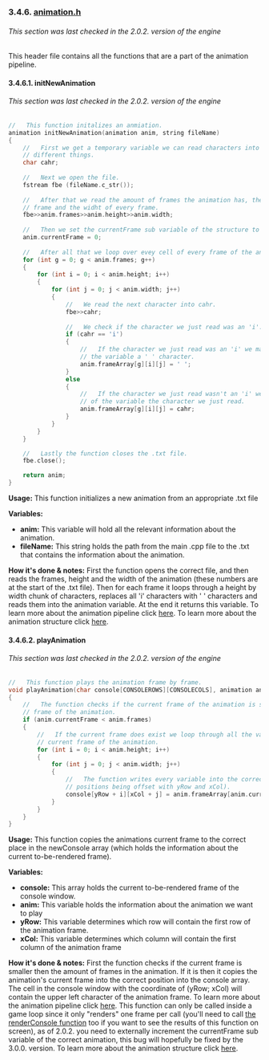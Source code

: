 ### 3.4.6. [animation.h](../../headers/rendering/animation.h)
###### This section was last checked in the 2.0.2. version of the engine
This header file contains all the functions that are a part of the animation pipeline.
#### 3.4.6.1. initNewAnimation
###### This section was last checked in the 2.0.2. version of the engine

```cpp
//   This function initalizes an anmiation.
animation initNewAnimation(animation anim, string fileName)
{
	//   First we get a temporary variable we can read characters into and check for
	// different things.
	char cahr;
	
	//   Next we open the file.
	fstream fbe (fileName.c_str());
	
	//   After that we read the amount of frames the animation has, the height of each
	// frame and the widht of every frame.
	fbe>>anim.frames>>anim.height>>anim.width;
	
	//   Then we set the currentFrame sub variable of the structure to 0.
	anim.currentFrame = 0;
	
	//   After all that we loop over evey cell of every frame of the animation.
	for (int g = 0; g < anim.frames; g++)
	{
		for (int i = 0; i < anim.height; i++)
		{
			for (int j = 0; j < anim.width; j++)
			{
				//   We read the next character into cahr.
				fbe>>cahr;
				
				//   We check if the character we just read was an 'i'.
				if (cahr == 'i')
				{
					//   If the character we just read was an 'i' we make the texture of
					// the variable a ' ' character.
					anim.frameArray[g][i][j] = ' ';
				}
				else
				{
					//   If the character we just read wasn't an 'i' we make the texture
					// of the variable the character we just read.
					anim.frameArray[g][i][j] = cahr;
				}
			}
		}
	}

	//   Lastly the function closes the .txt file.
	fbe.close();

	return anim;
}
```

**Usage:** This function initializes a new animation from an appropriate .txt file

**Variables:**

* **anim:** This variable will hold all the relevant information about the animation.
* **fileName:** This string holds the path from the main .cpp file to the .txt that contains the information about the animation.

**How it's done & notes:** First the function opens the correct file, and then reads the frames, height and the width of the animation (these numbers are at the start of the .txt file). Then for each frame it loops through a height by width chunk of characters, replaces all 'i' characters with ' ' characters and reads them into the animation variable. At the end it returns this variable. To learn more about the animation pipeline click [here](2.2._How_to_use_the_editors,_and_other_further_details.md/#224-the-animation-pipeline). To learn more about the animation structure click [here](3.2._Structures.md/#327-animation).

#### 3.4.6.2. playAnimation
###### This section was last checked in the 2.0.2. version of the engine

```cpp
//   This function plays the animation frame by frame.
void playAnimation(char console[CONSOLEROWS][CONSOLECOLS], animation anim, int yRow, int xCol)
{
	//   The function checks if the current frame of the animation is still an existing
	// frame of the animation.	
	if (anim.currentFrame < anim.frames)
	{
		//   If the current frame does exist we loop through all the variables of the 
		// current frame of the animation.
		for (int i = 0; i < anim.height; i++)
		{
			for (int j = 0; j < anim.width; j++)
			{
				//   The function writes every variable into the correct cell (all 
				// positions being offset with yRow and xCol).
				console[yRow + i][xCol + j] = anim.frameArray[anim.currentFrame][i][j];
			}
		}
	}
}
```

**Usage:** This function copies the animations current frame to the correct place in the newConsole array (which holds the information about the current to-be-rendered frame).

**Variables:**

- **console:** This array holds the current to-be-rendered frame of the console window.
- **anim:** This variable holds the information about the animation we want to play
- **yRow:** This variable determines which row will contain the first row of the animation frame.
- **xCol:** This variable determines which column will contain the first column of the animation frame

**How it's done & notes:** First the function checks if the current frame is smaller then the amount of frames in the animation. If it is then it copies the animation's current frame into the correct position into the console array. The cell in the console window with the coordinate of (yRow; xCol) will contain the upper left character of the animation frame. To learn more about the animation pipeline click [here](2.2._How_to_use_the_editors,_and_other_further_details.md/#224-the-animation-pipeline). This function can only be called inside a game loop since it only "renders" one frame per call (you'll need to call [the renderConsole function](3.2._Structures.md/#327-animation) too if you want to see the results of this function on screen), as of 2.0.2. you need to externally increment the currentFrame sub variable of the correct animation, this bug will hopefully be fixed by the 3.0.0. version. To learn more about the animation structure click [here](3.2._Structures.md/#327-animation).

